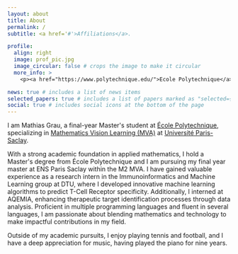 ```yaml
---
layout: about
title: About
permalink: /
subtitle: <a href='#'>Affiliations</a>.

profile:
  align: right
  image: prof_pic.jpg
  image_circular: false # crops the image to make it circular
  more_info: >
    <p><a href="https://www.polytechnique.edu/">Ecole Polytechnique</a> / <a href="https://www.master-mva.com/">MVA</a></p>

news: true # includes a list of news items
selected_papers: true # includes a list of papers marked as "selected={true}"
social: true # includes social icons at the bottom of the page
---
```


I am Mathias Grau, a final-year Master's student at [École Polytechnique](https://www.polytechnique.edu/), specializing in [Mathematics Vision Learning (MVA)](https://www.master-mva.com/) at [Université Paris-Saclay](https://www.universite-paris-saclay.fr/). 

With a strong academic foundation in applied mathematics, I hold a Master's degree from École Polytechnique and I am pursuing my final year master at ENS Paris Saclay within the M2 MVA. I have gained valuable experience as a research intern in the Immunoinformatics and Machine Learning group at DTU, where I developed innovative machine learning algorithms to predict T-Cell Receptor specificity. Additionally, I interned at AQEMIA, enhancing therapeutic target identification processes through data analysis. Proficient in multiple programming languages and fluent in several languages, I am passionate about blending mathematics and technology to make impactful contributions in my field.

Outside of my academic pursuits, I enjoy playing tennis and football, and I have a deep appreciation for music, having played the piano for nine years.